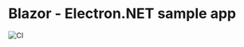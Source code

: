 # Blazor - Electron.NET sample app

![CI](https://github.com/bravecobra/blazor-electron-sample/workflows/CI/badge.svg)
